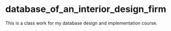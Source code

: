 # database_of_an_interior_design_firm
This is a class work for my database design and implementation course.
